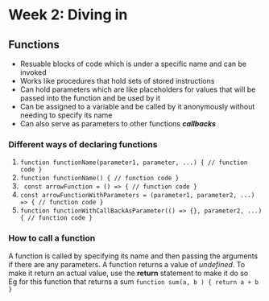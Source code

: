 # Week 2: Diving in

## Functions
- Resuable blocks of code which is under a specific name and can be invoked
- Works like procedures that hold sets of stored instructions
- Can hold parameters which are like placeholders for values that will be passed into the function and be used by it
- Can be assigned to a variable and be called by it anonymously without needing to specify its name
- Can also serve as parameters to other functions ***callbacks***
### Different ways of declaring functions

1. `function functionName(parameter1, parameter, ...) {
    // function code
}`
2. `function functionName() {
    // function code
}`
3. ` const arrowFunction = () => {
    // function code
}`
4. `const arrowFunctionWithParameters = (parameter1, parameter2, ...) => {
    // function code
}`
5. `function functionWithCallBackAsParameter(() => {}, parameter2, ...) {
    // function code
}`
### How to call a function
A function is called by specifying its name and then passing the arguments if there are any parameters.
A function returns a value of _undefined_. To make it return an actual value, use the **return** statement to make it do so
<br>
Eg for this function that returns a sum
`function sum(a, b ) {
    return a + b 
}` 
